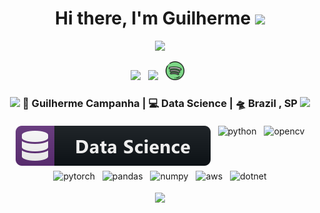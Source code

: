 <div align="center">
   <h1>Hi there, I'm Guilherme <img src="https://media.giphy.com/media/hvRJCLFzcasrR4ia7z/giphy.gif" width="25px"> </h1>
   <img src="https://pronoun.cyou/x/y?subject=He&object=Him&height=20"> 
</div>
<p align='center'>
   <a href="https://www.linkedin.com/in/guilhermecampanha/"><img height="30" src="https://cdn.jsdelivr.net/gh/devicons/devicon/icons/linkedin/linkedin-original.svg"/></a>&nbsp;&nbsp;
  <a href="http://guilhermecampanha.com.br"><img height="30" src="https://cdn.jsdelivr.net/gh/devicons/devicon/icons/appwrite/appwrite-original.svg"/></a>&nbsp;&nbsp;
  <a href="https://www.instagram.com/gcampanhaa/"><img height="30" src="https://raw.githubusercontent.com/8bithemant/8bithemant/master/spotify.png?raw=true"></a>&nbsp;&nbsp;
</p>
<div align="center">
<h3><img src="https://media.giphy.com/media/WUlplcMpOCEmTGBtBW/giphy.gif" width="30"> 🙎 Guilherme Campanha | 💻 Data Science | 🛸 Brazil , SP <img src="https://media.giphy.com/media/WUlplcMpOCEmTGBtBW/giphy.gif" width="30"></h3>
</div>

<p align="center">
  <!-- For more icons please follow  https://github.com/MikeCodesDotNET/ColoredBadges -->
   <img src="https://raw.githubusercontent.com/8bithemant/8bithemant/master/svg/dev/misc/datascience.svg" alt="datascience" style="vertical-align:top; margin:4px">
   <img src="https://cdn.jsdelivr.net/gh/devicons/devicon/icons/python/python-original.svg" alt="python" style="vertical-align:top; margin:4px">
   <img src="https://cdn.jsdelivr.net/gh/devicons/devicon/icons/opencv/opencv-original.svg" alt="opencv" style="vertical-align:top; margin:4px">
   <img src="https://cdn.jsdelivr.net/gh/devicons/devicon/icons/pytorch/pytorch-original.svg" alt="pytorch" style="vertical-align:top; margin:4px">
   <img src="https://cdn.jsdelivr.net/gh/devicons/devicon/icons/pandas/pandas-original.svg" alt="pandas" style="vertical-align:top; margin:4px">
   <img src="https://cdn.jsdelivr.net/gh/devicons/devicon/icons/numpy/numpy-original.svg" alt="numpy" style="vertical-align:top; margin:4px">
   <img src="https://cdn.jsdelivr.net/gh/devicons/devicon/icons/amazonwebservices/amazonwebservices-original-wordmark.svg" alt="aws" style="vertical-align:top; margin:4px">
   <img src="https://cdn.jsdelivr.net/gh/devicons/devicon/icons/dot-net/dot-net-plain-wordmark.svg" alt="dotnet" style="vertical-align:top; margin:4px">
</p>
<p align="center" >
   <a href="https://github.com/grcampanha/github-readme-stats"> 
       <img  src="https://github-readme-stats.vercel.app/api?username=grcampanha&&show_icons=true&theme=radical"/>
   </a>
</p>
<br />

